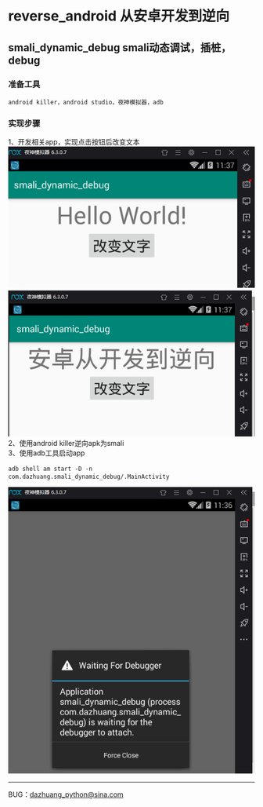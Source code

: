 # reverse_android 从安卓开发到逆向
## smali_dynamic_debug smali动态调试，插桩，debug
### 准备工具
```text
android killer，android studio，夜神模拟器，adb
```
### 实现步骤
1、开发相关app，实现点击按钮后改变文本  
![](image/1.png)  
![](image/3.png)  
2、使用android killer逆向apk为smali  
3、使用adb工具启动app  
```text
adb shell am start -D -n com.dazhuang.smali_dynamic_debug/.MainActivity
```
![](image/2.png)
***
BUG：dazhuang_python@sina.com